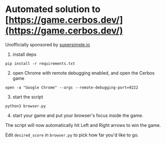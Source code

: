 # Automated solution to [https://game.cerbos.dev/](https://game.cerbos.dev/)

Unofficially sponsored by [supersimple.io](https://supersimple.io/)

1. install deps
```
pip install -r requirements.txt
```

2. open Chrome with remote debugging enabled, and open the Cerbos game
```
open -a "Google Chrome" --args --remote-debugging-port=9222
```

3. start the script
```
python3 browser.py
```

4. start your game and put your browser's focus inside the game.

The script will now automatically hit Left and Right arrows to win the game.

Edit `desired_score` in `browser.py` to pick how far you'd like to go.
